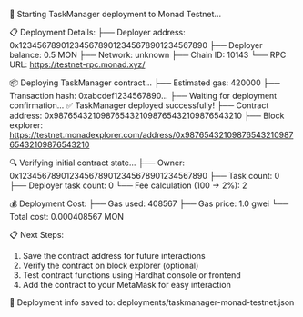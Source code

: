 🚀 Starting TaskManager deployment to Monad Testnet...

📋 Deployment Details:
├── Deployer address: 0x1234567890123456789012345678901234567890
├── Deployer balance: 0.5 MON
├── Network: unknown
├── Chain ID: 10143
└── RPC URL: https://testnet-rpc.monad.xyz/

📦 Deploying TaskManager contract...
├── Estimated gas: 420000
├── Transaction hash: 0xabcdef1234567890...
├── Waiting for deployment confirmation...
✅ TaskManager deployed successfully!
├── Contract address: 0x9876543210987654321098765432109876543210
├── Block explorer: https://testnet.monadexplorer.com/address/0x9876543210987654321098765432109876543210

🔍 Verifying initial contract state...
├── Owner: 0x1234567890123456789012345678901234567890
├── Task count: 0
├── Deployer task count: 0
└── Fee calculation (100 -> 2%): 2

💰 Deployment Cost:
├── Gas used: 408567
├── Gas price: 1.0 gwei
└── Total cost: 0.000408567 MON

📋 Next Steps:
1. Save the contract address for future interactions
2. Verify the contract on block explorer (optional)
3. Test contract functions using Hardhat console or frontend
4. Add the contract to your MetaMask for easy interaction

💾 Deployment info saved to: deployments/taskmanager-monad-testnet.json
